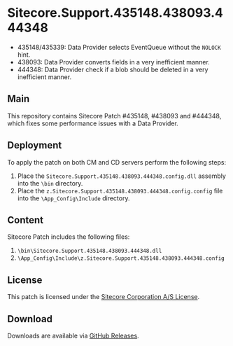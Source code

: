 # Sitecore.Support.435148.438093.444348
  + 435148/435339: Data Provider selects EventQueue without the `NOLOCK` hint.
  + 438093: Data Provider converts fields in a very inefficient manner.
  + 444348: Data Provider check if a blob should be deleted in a very inefficient manner.

## Main

This repository contains Sitecore Patch #435148, #438093 and #444348, which fixes some performance issues with a Data Provider.

## Deployment

To apply the patch on both CM and CD servers perform the following steps:

1. Place the `Sitecore.Support.435148.438093.444348.config.dll` assembly into the `\bin` directory.
2. Place the `z.Sitecore.Support.435148.438093.444348.config.config` file into the `\App_Config\Include` directory.

## Content 

Sitecore Patch includes the following files:

1. `\bin\Sitecore.Support.435148.438093.444348.dll`
2. `\App_Config\Include\z.Sitecore.Support.435148.438093.444348.config`

## License

This patch is licensed under the [Sitecore Corporation A/S License](./LICENSE).

## Download

Downloads are available via [GitHub Releases](https://github.com/SitecoreSupport/Sitecore.Support.435148.438093.444348/releases).